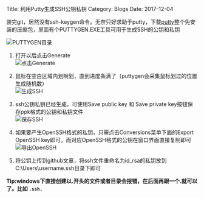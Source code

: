 Title: 利用Putty生成SSH公钥私钥
Category: Blogs
Date: 2017-12-04

装完git，居然没有ssh-keygen命令。无奈只好求助于putty，下载[putty](https://the.earth.li/~sgtatham/putty/latest/w64/putty.zip)整个免安装的压缩包，里面有个PUTTYGEN.EXE工具可用于生成SSH的公钥和私钥

![PUTTYGEN目录]({filename}/images/PuTTY_Key_Generator_1.png)

1. 打开以后点击Generate  
![点击Generate]({filename}/images/PuTTY_Key_Generator_2.png)

2. 鼠标在空白区域内划啊划，直到进度条满了（puttygen会采集鼠标划过的位置生成随机数）  
![生成SSH]({filename}/images/PuTTY_Key_Generator_3.png)

3. ssh公钥私钥已经生成，可使用Save public key 和 Save private key按钮保存ppk格式的公钥和私钥文件  
![保存SSH]({filename}/images/PuTTY_Key_Generator_4.png)

4. 如果要产生OpenSSH格式的私钥，只需点击Conversions菜单下面的Export OpenSSH key即可。而对应OpenSSH格式的公钥在窗口界面直接复制即可  
![导出OpenSSH]({filename}/images/PuTTY_Key_Generator_5.png)

5. 将公钥上传到github文章，将ssh文件重命名为id_rsa的私钥放到C:\Users\username\.ssh目录下即可

**Tip:windows下直接创建以.开头的文件或者目录会报错，在后面再跟一个.就可以了。比如 `.ssh.`**
